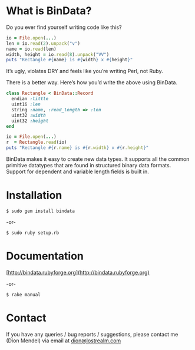 # What is BinData?

Do you ever find yourself writing code like this?

```ruby
io = File.open(...)
len = io.read(2).unpack("v")
name = io.read(len)
width, height = io.read(8).unpack("VV")
puts "Rectangle #{name} is #{width} x #{height}"
```

It’s ugly, violates DRY and feels like you’re writing Perl, not Ruby.

There is a better way. Here’s how you’d write the above using BinData.

```ruby
class Rectangle < BinData::Record
  endian :little
  uint16 :len
  string :name, :read_length => :len
  uint32 :width
  uint32 :height
end

io = File.open(...)
r  = Rectangle.read(io)
puts "Rectangle #{r.name} is #{r.width} x #{r.height}"
```

BinData makes it easy to create new data types. It supports all the common
primitive datatypes that are found in structured binary data formats. Support
for dependent and variable length fields is built in. 

# Installation

    $ sudo gem install bindata

-or-

    $ sudo ruby setup.rb

# Documentation

[http://bindata.rubyforge.org](http://bindata.rubyforge.org)

-or-

    $ rake manual

# Contact

If you have any queries / bug reports / suggestions, please contact me
(Dion Mendel) via email at dion@lostrealm.com
